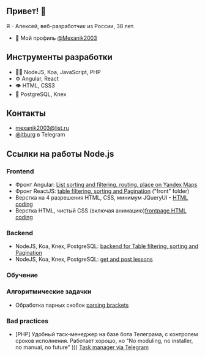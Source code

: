 ## Привет! 👋
Я - Алексей, веб-разработчик из России, 38 лет.

- 🧭 Мой профиль [@Mexanik2003](https://github.com/Mexanik2003)

## Инструменты разработки
- 👨‍💻 NodeJS, Koa, JavaScript, PHP
- ⚙️ Angular, React
- 👁️ HTML, CSS3
- 💽 PostgreSQL, Knex

## Контакты
- [mexanik2003@list.ru]([mexanik2003@list.ru)
- [@itburg](@itburg) в Telegram

## Ссылки на работы Node.js

### Frontend
- Фронт Angular: [List sorting and filtering, routing, place on Yandex Maps](https://github.com/Mexanik2003/test-front)
- Фронт ReactJS: [table filtering, sorting and Pagination](https://github.com/Mexanik2003/react-table-sort) ("front" folder)
- Верстка на 4 разрешения HTML, CSS, минимум JQueryUI - [HTML coding](https://github.com/Mexanik2003/sm-test)
- Верстка HTML, чистый CSS (включая анимацию)[frontpage HTML coding](https://github.com/Mexanik2003/cgkb3.ru)
### Backend
- NodeJS, Koa, Knex, PostgreSQL: [backend for Table filtering, sorting and Pagination](https://github.com/Mexanik2003/react-table-sort)
- NodeJS, Koa, Knex, PostgreSQL: [get and post lessons](https://github.com/Mexanik2003/mk-test)
### Обучение

### Алгоритмические задачки
- Обработка парных скобок [parsing brackets](https://github.com/Mexanik2003/contests/tree/master/algorytms/skobochnye_posledovatelnosti)

### Bad practices
- \[PHP\] Удобный таск-менеджер на базе бота Телеграма, с контролем сроков исполнения. Работает хорошо, но "No moduling, no installer, no manual, no future" ))) [Task manager via Telegram](https://github.com/Mexanik2003/standalone_telegram_bot)
